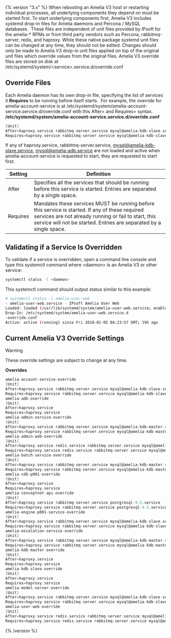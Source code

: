 {% version "3.x" %}
When rebooting an Amelia V3 host or restarting individual processes, all underlying components they depend on must be started first.
To start underlying components first, Amelia V3 includes systemd drop-in files for Amelia daemons and Percona / MySQL databases.  These files are independent of unit files provided by IPsoft for the amelia-\* RPMs or from third party vendors such as Percona, rabbitmq-server, redis, and haproxy. While these native package systemd unit files can be changed at any time, they should not be edited. Changes should only be made to Amelia V3 drop-in unit files applied on top of the original unit files which override values from the original files.
Amelia V3 override files are stored on disk at /etc/systemd/system/\<service\>.service.d/override.conf
## Override Files
Each Amelia daemon has its own drop-in file, specifying the list of services it **Requires** to be running before itself starts.  For example, the override for amelia-account-service is at /etc/systemd/system/amelia-account-service.service.d/override.conf with this After= and Requires= syntax.
**/etc/systemd/system/amelia-account-service.service.d/override.conf**
``` groovy
[Unit]
After=haproxy.service rabbitmq-server.service mysql@amelia-kdb-slave.service mysql@amelia-adb.service
Requires=haproxy.service rabbitmq-server.service mysql@amelia-kdb-slave.service mysql@amelia-adb.service
```
If any of haproxy.service, rabbitmq-server.service, mysql@amelia-kdb-slave.service, mysql@amelia-adb.service are not loaded and active when amelia-account-service is requested to start, they are requested to start first.

| Setting | Definition |
| ----|----|
| After | Specifies all the services that should be running before this service is started. Entries are separated by a single space. |
| Requires | Mandates these services MUST be running before this service is started. If any of these required services are not already running or fail to start, this service will not be started. Entries are separated by a single space. |

## Validating if a Service Is Overridden
To validate if a service is overridden, open a command line console and type this systemctl command where \<daemon\> is an Amelia V3 or other service:
``` bash
systemctl status -l <daemon>
```
This systemctl command should output status similar to this example:
``` bash
# systemctl status -l amelia-user-web
- amelia-user-web.service - IPsoft Amelia User Web
Loaded: loaded (/usr/lib/systemd/system/amelia-user-web.service; enabled; vendor preset: disabled)
Drop-In: /etc/systemd/system/amelia-user-web.service.d
-override.conf
Active: active (running) since Fri 2018-01-05 04:23:57 GMT; 19h ago
```
## Current Amelia V3 Override Settings
> [!warning]  
>
> These override settings are subject to change at any time.

**Overrides**
``` groovy
amelia-account-service-override
[Unit]
After=haproxy.service rabbitmq-server.service mysql@amelia-kdb-slave.service mysql@amelia-adb.service
Requires=haproxy.service rabbitmq-server.service mysql@amelia-kdb-slave.service mysql@amelia-adb.service
amelia-adb-override
[Unit]
After=haproxy.service
Requires=haproxy.service
amelia-admin-service-override
[Unit]
After=haproxy.service rabbitmq-server.service mysql@amelia-kdb-master.service
Requires=haproxy.service rabbitmq-server.service mysql@amelia-kdb-master.service
amelia-admin-web-override
[Unit]
After=haproxy.service redis.service rabbitmq-server.service mysql@amelia-kdb-master.service
Requires=haproxy.service redis.service rabbitmq-server.service mysql@amelia-kdb-master.service
amelia-batch-service-override
[Unit]
After=haproxy.service rabbitmq-server.service mysql@amelia-kdb-master.service
Requires=haproxy.service rabbitmq-server.service mysql@amelia-kdb-master.service
amelia-cdb-p001-override
[Unit]
After=haproxy.service
Requires=haproxy.service
amelia-conceptnet-api-override
[Unit]
After=haproxy.service rabbitmq-server.service postgresql-9.5.service
Requires=haproxy.service rabbitmq-server.service postgresql-9.5.service
amelia-engine-p001-service-override
[Unit]
After=haproxy.service rabbitmq-server.service mysql@amelia-kdb-slave.service mysql@amelia-cdb-p001.service
Requires=haproxy.service rabbitmq-server.service mysql@amelia-kdb-slave.service mysql@amelia-cdb-p001.service
amelia-escalation-service-override
[Unit]
After=haproxy.service rabbitmq-server.service mysql@amelia-kdb-master.service
Requires=haproxy.service rabbitmq-server.service mysql@amelia-kdb-master.service
amelia-kdb-master-override
[Unit]
After=haproxy.service
Requires=haproxy.service
amelia-kdb-slave-override
[Unit]
After=haproxy.service
Requires=haproxy.service
amelia-model-server-override
[Unit]
After=haproxy.service rabbitmq-server.service mysql@amelia-kdb-slave.service
Requires=haproxy.service rabbitmq-server.service mysql@amelia-kdb-slave.service
amelia-user-web-override
[Unit]
After=haproxy.service redis.service rabbitmq-server.service mysql@amelia-kdb-slave.service
Requires=haproxy.service redis.service rabbitmq-server.service mysql@amelia-kdb-slave.service
```
{% /version %}

